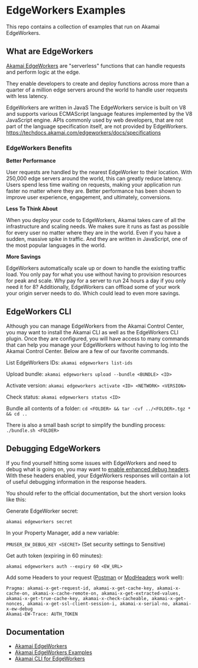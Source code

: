 # EdgeWorkers Examples

This repo contains a collection of examples that run on Akamai EdgeWorkers.

## What are EdgeWorkers

[Akamai EdgeWorkers](https://www.akamai.com/products/serverless-computing-edgeworkers) are "serverless" functions that can handle requests and perform logic at the edge.

They enable developers to create and deploy functions across more than a quarter of a million edge servers around the world to handle user requests with less latency.

EdgeWorkers are written in JavaS
The EdgeWorkers service is built on V8 and supports various ECMAScript language features implemented by the V8 JavaScript engine. APIs commonly used by web developers, that are not part of the language specification itself, are not provided by EdgeWorkers.
https://techdocs.akamai.com/edgeworkers/docs/specifications

### EdgeWorkers Benefits

**Better Performance**

User requests are handled by the nearest EdgeWorker to their location. With 250,000 edge servers around the world, this can greatly reduce latency. Users spend less time waiting on requests, making your application run faster no matter where they are. Better performance has been shown to improve user experience, engagement, and ultimately, conversions.

**Less To Think About**

When you deploy your code to EdgeWorkers, Akamai takes care of all the infrastructure and scaling needs. We makes sure it runs as fast as possible for every user no matter where they are in the world. Even if you have a sudden, massive spike in traffic. And they are written in JavaScript, one of the most popular languages in the world.
    
**More Savings**

EdgeWorkers automatically scale up or down to handle the existing traffic load. You only pay for what you use without having to provision resources for peak and scale. Why pay for a server to run 24 hours a day if you only need it for 8? Additionally, EdgeWorkers can offload some of your work your origin server needs to do. Which could lead to even more savings.

## EdgeWorkers CLI

Although you can manage EdgeWorkers from the Akamai Control Center, you may want to install the Akamai CLI as well as the EdgeWorkers CLI plugin. Once they are configured, you will have access to many commands that can help you manage your EdgeWorkers without having to log into the Akamai Control Center. Below are a few of our favorite commands.

List EdgeWorkers IDs:
`akamai edgeworkers list-ids`

Upload bundle:
`akamai edgeworkers upload --bundle <BUNDLE> <ID>`

Activate version:
`akamai edgeworkers activate <ID> <NETWORK> <VERSION>`

Check status:
`akamai edgeworkers status <ID>`

Bundle all contents of a folder:
`cd <FOLDER> && tar -cvf ../<FOLDER>.tgz * && cd ..`

There is also a small bash script to simplify the bundling process:
`./bundle.sh <FOLDER>` 

## Debugging EdgeWorkers

If you find yourself hitting some issues with EdgeWorkers and need to debug what is going on, you may want to [enable enhanced debug headers](https://techdocs.akamai.com/edgeworkers/docs/enable-enhanced-debug-headers). With these headers enabled, your EdgeWorkers responses will contain a lot of useful debugging information in the response headers.

You should refer to the official documentation, but the short version looks like this:

Generate EdgeWorker secret:

`akamai edgeworkers secret`

In your Property Manager, add a new variable:

`PMUSER_EW_DEBUG_KEY <SECRET>`
(Set security settings to Sensitive)

Get auth token (expiring in 60 minutes):

`akamai edgeworkers auth --expiry 60 <EW_URL>`

Add some Headers to your request ([Postman](https://www.postman.com/) or [ModHeaders](https://chrome.google.com/webstore/detail/modheader/idgpnmonknjnojddfkpgkljpfnnfcklj?hl=en) work well):

```
Pragma: akamai-x-get-request-id, akamai-x-get-cache-key, akamai-x-cache-on, akamai-x-cache-remote-on, akamai-x-get-extracted-values, akamai-x-get-true-cache-key, akamai-x-check-cacheable, akamai-x-get-nonces, akamai-x-get-ssl-client-session-i, akamai-x-serial-no, akamai-x-ew-debug
Akamai-EW-Trace: AUTH_TOKEN
```

## Documentation
- [Akamai EdgeWorkers](https://developer.akamai.com/akamai-edgeworkers-overview)
- [Akamai EdgeWorkers Examples](https://github.com/akamai/edgeworkers-examples)
- [Akamai CLI for EdgeWorkers](https://developer.akamai.com/legacy/cli/packages/edgeworkers.html)